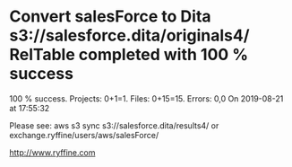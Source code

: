 # Convert salesForce to Dita s3://salesforce.dita/originals4/ RelTable completed with 100 % success

100 % success. Projects: 0+1=1.  Files: 0+15=15. Errors: 0,0  On 2019-08-21 at 17:55:32



Please see: aws s3 sync s3://salesforce.dita/results4/ or exchange.ryffine/users/aws/salesForce/

http://www.ryffine.com
